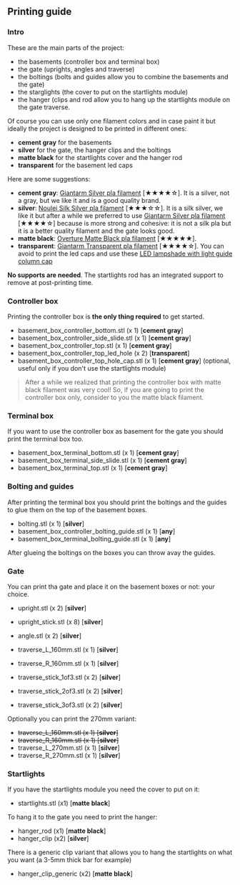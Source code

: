 
## Printing guide


### Intro

These are the main parts of the project:

- the basements (controller box and terminal box)
- the gate (uprights, angles and traverse)
- the boltings (bolts and guides allow you to combine the basements and the gate)
- the starglights (the cover to put on the startlights module)
- the hanger (clips and rod allow you to hang up the startlights module on the gate traverse.

Of course you can use only one filament colors and in case paint it but
ideally the project is designed to be printed in different ones:

- **cement gray** for the basements
- **silver** for the gate, the hanger clips and the boltings
- **matte black** for the startlights cover and the hanger rod
- **transparent** for the basement led caps

Here are some suggestions:

- **cement gray**: [Giantarm Silver pla filament](https://www.amazon.it/Filamento-GIANTARM-Stampante-Spool-Argento/dp/B07PV5KD6S) [★★★★☆]. It is a silver, not a gray, but we like it and is a good quality brand.
- **silver**: [Noulei Silk Silver pla filament](https://www.amazon.it/Noulei-Filamento-stampanti-Printing-Filament/dp/B07PRX7X4B) [★★★☆☆]. It is a silk silver, we like it but after a while we preferred to use [Giantarm Silver pla filament](https://www.amazon.it/Filamento-GIANTARM-Stampante-Spool-Argento/dp/B07PV5KD6S) [★★★★☆] because  is more strong and cohesive: it is not a silk pla but it is a better quality filament and the gate looks good.
- **matte black**:  [Overture Matte Black pla filament](https://www.amazon.it/gp/product/B08X6YWZBT) [★★★★★].
- **transparent**:  [Giantarm Transparent pla filament](https://www.amazon.it/gp/product/B08LZ7L7L1) [★★★★☆]. You can avoid to print the led caps and use these [LED lampshade with light guide column cap](https://www.aliexpress.com/item/1005002316760848.html)


**No supports are needed**. The startlights rod has an integrated support to remove at post-printing time.


### Controller box

Printing the controller box is **the only thing required** to get started.

- basement_box_controller_bottom.stl (x 1) [**cement gray**]
- basement_box_controller_side_slide.stl (x 1) [**cement gray**]
- basement_box_controller_top.stl (x 1) [**cement gray**]
- basement_box_controller_top_led_hole (x 2) [**transparent**]
- basement_box_controller_top_hole_cap.stl (x 1) [**cement gray**] (optional, useful only if you don't use the startlights module)

> After a while we realized that printing the controller box with matte black filament was very cool!
> So, if you are going to print the controller box only, consider to you the matte black filament. 


### Terminal box

If you want to use the controller box as basement for the gate you should print the terminal box too.

- basement_box_terminal_bottom.stl (x 1) [**cement gray**]
- basement_box_terminal_side_slide.stl (x 1) [**cement gray**]
- basement_box_terminal_top.stl (x 1) [**cement gray**]


### Bolting and guides

After printing the terminal box you should print the boltings and the guides to glue them on the top of the basement boxes.

- bolting.stl (x 1) [**silver**]
- basement_box_controller_bolting_guide.stl (x 1) [**any**]
- basement_box_terminal_bolting_guide.stl (x 1) [**any**]

After glueing the boltings on the boxes you can throw avay the guides.


### Gate

You can print tha gate and place it on the basement boxes or not: your choice.

- upright.stl (x 2) [**silver**]
- upright_stick.stl (x 8) [**silver**]

- angle.stl (x 2) [**silver**]

- traverse_L_160mm.stl (x 1) [**silver**]
- traverse_R_160mm.stl (x 1) [**silver**]
- traverse_stick_1of3.stl (x 2) [**silver**]
- traverse_stick_2of3.stl (x 2) [**silver**]
- traverse_stick_3of3.stl (x 2) [**silver**]

Optionally you can print the 270mm variant:

- ~~traverse_L_160mm.stl (x 1) [**silver**]~~
- ~~traverse_R_160mm.stl (x 1) [**silver**]~~
- traverse_L_270mm.stl (x 1) [**silver**]
- traverse_R_270mm.stl (x 1) [**silver**]


### Startlights

If you have the startlights module you need the cover to put on it:

- startlights.stl (x1) [**matte black**]

To hang it to the gate you need to print the hanger:

- hanger_rod (x1) [**matte black**]
- hanger_clip (x2) [**silver**]

There is a generic clip variant that allows you to hang the startlights on what you want (a 3-5mm thick bar for example)

- hanger_clip_generic (x2) [**matte black**]

